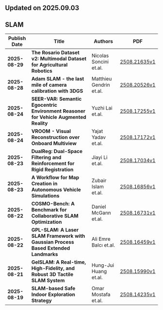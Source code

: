 ## Updated on 2025.09.03

## SLAM

|Publish Date|Title|Authors|PDF|
|---|---|---|---|
|**2025-08-29**|**The Rosario Dataset v2: Multimodal Dataset for Agricultural Robotics**|Nicolas Soncini et.al.|[2508.21635v1](http://arxiv.org/abs/2508.21635v1)|
|**2025-08-28**|**Adam SLAM - the last mile of camera calibration with 3DGS**|Matthieu Gendrin et.al.|[2508.20526v1](http://arxiv.org/abs/2508.20526v1)|
|**2025-08-24**|**SEER-VAR: Semantic Egocentric Environment Reasoner for Vehicle Augmented Reality**|Yuzhi Lai et.al.|[2508.17255v1](http://arxiv.org/abs/2508.17255v1)|
|**2025-08-24**|**VROOM - Visual Reconstruction over Onboard Multiview**|Yajat Yadav et.al.|[2508.17172v1](http://arxiv.org/abs/2508.17172v1)|
|**2025-08-23**|**DualReg: Dual-Space Filtering and Reinforcement for Rigid Registration**|Jiayi Li et.al.|[2508.17034v1](http://arxiv.org/abs/2508.17034v1)|
|**2025-08-23**|**A Workflow for Map Creation in Autonomous Vehicle Simulations**|Zubair Islam et.al.|[2508.16856v1](http://arxiv.org/abs/2508.16856v1)|
|**2025-08-22**|**COSMO-Bench: A Benchmark for Collaborative SLAM Optimization**|Daniel McGann et.al.|[2508.16731v1](http://arxiv.org/abs/2508.16731v1)|
|**2025-08-22**|**GPL-SLAM: A Laser SLAM Framework with Gaussian Process Based Extended Landmarks**|Ali Emre Balcı et.al.|[2508.16459v1](http://arxiv.org/abs/2508.16459v1)|
|**2025-08-21**|**GelSLAM: A Real-time, High-Fidelity, and Robust 3D Tactile SLAM System**|Hung-Jui Huang et.al.|[2508.15990v1](http://arxiv.org/abs/2508.15990v1)|
|**2025-08-19**|**SLAM-based Safe Indoor Exploration Strategy**|Omar Mostafa et.al.|[2508.14235v1](http://arxiv.org/abs/2508.14235v1)|


